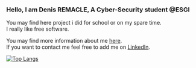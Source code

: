 ### Hello, I am Denis REMACLE, A Cyber-Security student @ESGI

You may find here project i did for school or on my spare time.  
I really like free software.  

You may find more information about me [here](https://denis-remacle.github.io/).  
If you want to contact me feel free to add me on [LinkedIn](https://www.linkedin.com/in/denis-remacle/). 

[![Top Langs](https://github-readme-stats.vercel.app/api/top-langs/?username=Denis-REMACLE)](https://github.com/anuraghazra/github-readme-stats)
